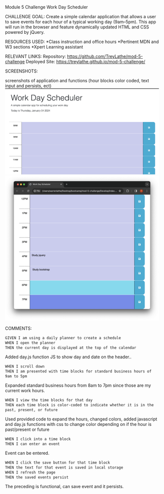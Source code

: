 Module 5 Challenge
Work Day Scheduler

CHALLENGE GOAL:
Create a simple calendar application that allows a user to save events for each hour of a typical working day (9am–5pm). This app will run in the browser and feature dynamically updated HTML and CSS powered by jQuery.

RESOURCES USED:
*Class instruction and office hours
*Pertinent MDN and W3 sections
*Xpert Learning assistant 

RELEVANT LINKS:
Repository: https://github.com/TreyLathe/mod-5-challenge
Deployed Site: https://treylathe.github.io/mod-5-challenge/

SCREENSHOTS:

screenshots of application and functions (hour blocks color coded, text input and persists, ect)
![top of application](Assets/schedulerTop.png)
![saved events](Assets/mod6screenrecord.png)

COMMENTS:

    GIVEN I am using a daily planner to create a schedule
    WHEN I open the planner
    THEN the current day is displayed at the top of the calendar

Added day.js function JS to show day and date on the header.. 

    WHEN I scroll down
    THEN I am presented with time blocks for standard business hours of 9am to 5pm

Expanded standard business hours from 8am to 7pm since those are my current work hours.

    WHEN I view the time blocks for that day
    THEN each time block is color-coded to indicate whether it is in the past, present, or future

Used provided code to expand the hours, changed colors, added javascript and day.js functions with css to change color depending on if the hour is past/present or future

    WHEN I click into a time block
    THEN I can enter an event

Event can be entered.

    WHEN I click the save button for that time block
    THEN the text for that event is saved in local storage
    WHEN I refresh the page
    THEN the saved events persist

The preceding is functional, can save event and it persists.

